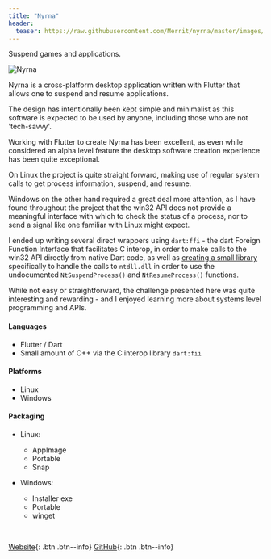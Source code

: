 ```yaml
---
title: "Nyrna"
header:
  teaser: https://raw.githubusercontent.com/Merrit/nyrna/master/images/nyrna_demo.gif
---
```


Suspend games and applications.

![Nyrna](https://raw.githubusercontent.com/Merrit/nyrna/master/images/nyrna_demo.gif)

Nyrna is a cross-platform desktop application written with Flutter that allows
one to suspend and resume applications.

The design has intentionally been kept simple and minimalist as this software is
expected to be used by anyone, including those who are not 'tech-savvy'.

Working with Flutter to create Nyrna has been excellent, as even while
considered an alpha level feature the desktop software creation experience has
been quite exceptional.

On Linux the project is quite straight forward, making use of regular system 
calls to get process information, suspend, and resume.

Windows on the other hand required a great deal more attention, as I have found
throughout the project that the win32 API does not provide a meaningful
interface with which to check the status of a process, nor to send a signal
like one familiar with Linux might expect.

I ended up writing several direct wrappers
using `dart:ffi` - the dart Foreign Function Interface that facilitates C
interop, in order to make calls to the win32 API directly from native Dart code,
as well as 
[creating a small library](https://pub.dev/packages/win32_suspend_process) 
specifically to handle the calls to `ntdll.dll` in order to use the 
undocumented `NtSuspendProcess()` and `NtResumeProcess()` functions.

While not easy or straightforward, the challenge presented here was quite
interesting and rewarding - and I enjoyed learning more about systems level
programming and APIs.


#### Languages

- Flutter / Dart
- Small amount of C++ via the C interop library `dart:fii`


#### Platforms

- Linux
- Windows


#### Packaging

- Linux:
  - AppImage
  - Portable
  - Snap

- Windows:
  - Installer exe
  - Portable
  - winget


<br>


[Website](https://nyrna.merritt.codes/){: .btn .btn--info}
[GitHub](https://github.com/Merrit/nyrna){: .btn .btn--info}

